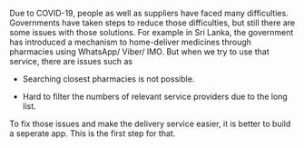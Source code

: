 Due to COVID-19, people as well as suppliers have faced many difficulties. Governments have taken steps to reduce those difficulties, but still there are some issues with those solutions. 
For example in Sri Lanka, the government has introduced a mechanism to home-deliver medicines through pharmacies using WhatsApp/ Viber/ IMO. But when we try to use that service, there are issues such as

- Searching closest pharmacies is not possible.

- Hard to filter the numbers of relevant service providers due to the long list.

To fix those issues and make the delivery service easier, it is better to build a seperate app. This is the first step for that.
